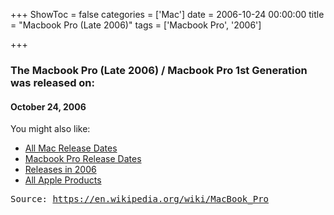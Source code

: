+++
ShowToc = false
categories = ['Mac']
date = 2006-10-24 00:00:00
title = "Macbook Pro (Late 2006)"
tags = ['Macbook Pro', '2006']

+++

### The Macbook Pro (Late 2006) / Macbook Pro 1st Generation was released on: 
#### October 24, 2006


<!--more-->


    
You might also like:

- [All Mac Release Dates](https://AppleReleaseDate.com/categories/mac/)
- [Macbook Pro Release Dates](https://AppleReleaseDate.com/tags/macbook-pro/)
- [Releases in 2006](https://AppleReleaseDate.com/tags/2006/)
- [All Apple Products](https://AppleReleaseDate.com/categories/)



<kbd> Source: https://en.wikipedia.org/wiki/MacBook_Pro</kbd>

